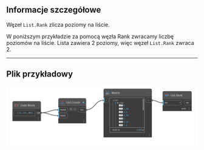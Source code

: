 ## Informacje szczegółowe
Węzeł `List.Rank` zlicza poziomy na liście.

W poniższym przykładzie za pomocą węzła Rank zwracamy liczbę poziomów na liście. Lista zawiera 2 poziomy, więc węzeł `List.Rank` zwraca 2.

___
## Plik przykładowy

![List.Rank](./List.Rank_img.jpg)

